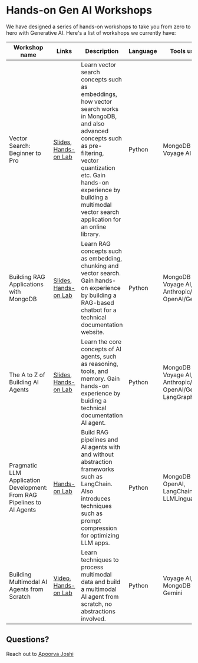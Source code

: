 # Hands-on Gen AI Workshops

We have designed a series of hands-on workshops to take you from zero to hero with Generative AI. Here's a list of workshops we currently have:

|Workshop name | Links | Description | Language | Tools used |
|------------|-------------|----------------|-------------|-------------|
| Vector Search: Beginner to Pro | [Slides](https://docs.google.com/presentation/d/e/2PACX-1vR4lPTcr2ZXPTkQLPq3HtTn4vSLG4VrFD3jkOjXmEDrrvyLEElTaz-6JC5KZN4__VJZ2h13aTabGXhG/pub), [Hands-on Lab](https://mongodb-developer.github.io/vector-search-lab/) | Learn vector search concepts such as embeddings, how vector search works in MongoDB, and also advanced concepts such as pre-filtering, vector quantization etc. Gain hands-on experience by building a multimodal vector search application for an online library. | Python | MongoDB Atlas, Voyage AI|
| Building RAG Applications with MongoDB | [Slides](https://docs.google.com/presentation/d/e/2PACX-1vSN_7zZTqpXSmtUyDalox2kAoealuO4V_aVGqLuTuDKa3I3aJ9nQUdViQKasBNnu2zQVOpT5cubnyFd/pub), [Hands-on Lab](https://mongodb-developer.github.io/ai-rag-lab/) | Learn RAG concepts such as embedding, chunking and vector search. Gain hands-on experience by building a RAG-based chatbot for a technical documentation website. | Python | MongoDB Atlas, Voyage AI, Anthropic/Azure OpenAI/Gemini |
| The A to Z of Building AI Agents | [Slides](https://docs.google.com/presentation/d/e/2PACX-1vRMH-7DLejrxrEgrReZTy4p9sKzN35uTaiDRZ8JAM9xtyLFz-utjJzk97FG8mGI96VEuLPnLZWzq10Q/pub), [Hands-on Lab](https://mongodb-developer.github.io/ai-agents-lab/) | Learn the core concepts of AI agents, such as reasoning, tools, and memory. Gain hands-on experience by buiding a technical documentation AI agent. | Python | MongoDB Atlas, Voyage AI, Anthropic/Azure OpenAI/Gemini, LangGraph |
| Pragmatic LLM Application Development: From RAG Pipelines to AI Agents | [Hands-on Lab](https://github.com/mongodb-developer/GenAI-Showcase/blob/main/notebooks/agents/Pragmatic_LLM_Application_Introduction_From_RAG_to_Agents_with_MongoDB.ipynb) | Build RAG pipelines and AI agents with and without abstraction frameworks such as LangChain. Also introduces techniques such as prompt compression for optimizing LLM apps. | Python | MongoDB Atlas, OpenAI, LangChain, LLMLingua |
| Building Multimodal AI Agents from Scratch | [Video](https://www.youtube.com/watch?v=640KMYtxCeI), [Hands-on Lab](https://github.com/mongodb-developer/multimodal-agents-lab) | Learn techniques to process multimodal data and build a multimodal AI agent from scratch, no abstractions involved. | Python | Voyage AI, MongoDB Atlas, Gemini |

## Questions?

Reach out to [Apoorva Joshi](https://github.com/ajosh0504)
